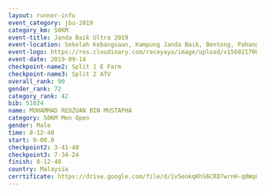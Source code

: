 ```yaml
---
layout: runner-info 
event_category: jbu-2019 
category_km: 50KM 
event-title: Janda Baik Ultra 2019
event-location: Sekolah Kebangsaan, Kampung Janda Baik, Bentong, Pahang, Malaysia 
event-logo: https://res.cloudinary.com/raceyaya/image/upload/v1569217009/logo/janda-baik_vch1pc.jpg 
event-date: 2019-09-14 
checkpoint-name2: Split 1 E Farm 
checkpoint-name3: Split 2 ATV 
overall_rank: 90
gender_rank: 72
category_rank: 42
bib: 51024
name: MOHAMMAD REDZUAN BIN MUSTAPHA
category: 50KM Men Open
gender: Male
time: 8-12-48
start: 0-00.0
checkpoint2: 3-41-40
checkpoint3: 7-34-24
finish: 8-12-48
country: Malaysia
cerrtificate: https://drive.google.com/file/d/1v5enkqKhS6CR87wrnH-q0WqCc0UGzgG5/view?usp=sharing
---
```

